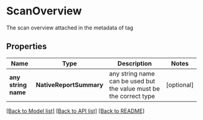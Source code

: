 # ScanOverview

The scan overview attached in the metadata of tag

## Properties
Name | Type | Description | Notes
------------ | ------------- | ------------- | -------------
**any string name** | **NativeReportSummary** | any string name can be used but the value must be the correct type | [optional]

[[Back to Model list]](../_README.md#documentation-for-models) [[Back to API list]](../_README.md#documentation-for-api-endpoints) [[Back to README]](../_README.md)


